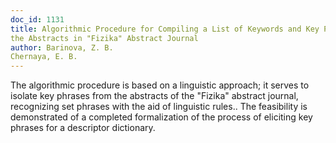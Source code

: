 ```yaml
---
doc_id: 1131
title: Algorithmic Procedure for Compiling a List of Keywords and Key Phrases by
the Abstracts in "Fizika" Abstract Journal
author: Barinova, Z. B.
Chernaya, E. B.
---
```


The algorithmic procedure is based on a linguistic approach; it serves to
isolate key phrases from the abstracts of the "Fizika" abstract journal, 
recognizing set phrases with the aid of linguistic rules.. The feasibility is
demonstrated of a completed formalization of the process of eliciting key
phrases for a descriptor dictionary.